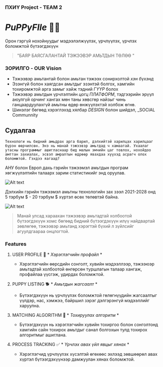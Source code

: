 ### ПХИҮ Project - TEAM 2
# _PuPPyFIle_ 🐶🧫

Орон гэргүй нохойнуудыг мэдээлэлжүүлэх, үрчлүүлэх, үрчлэх боломжтой бүтээгдэхүүн

> "БАЯР БАЯСГАЛАНТАЙ ТЭЖЭЭВЭР АМЬТДЫН ТӨЛӨӨ "

### ЗОРИЛГО - OUR Vision

- Тэжээвэр амьтантай болон амьтан тэжээх сонирхолтой _хэн бүхэнд_
- Эзэнгүй болон хаягдсан амьтдыг эзэнтэй болгох, хамгийн тохиромжтой арга замыг хайж тэдний _ГҮҮР_ болох
- Тэжээвэр амьтдын үрчлэлтийн _цогц ПЛАТФОРМ_, тэдгээрийн эрүүл аюулгүй орчинг хангах мөн таны хөвсгөр найзыг чинь ганцаардуулахгүй амьтны өдөр өнжүүлэхтэй холбож өгнө.
- Шинэлэг бөгөөд хэрэглэхэд хялбар _DESIGN_ болон шийдэл, _SOCIAL Communnity 

## Судалгаа

    Технологи нь бидний амьдрах арга барил, дэлхийтэй харилцах харилцааг бүрэн өөрчилсөн. Энэ нь манай тэжээвэр амьтдад ч хамаатай. Ухаалаг утасны программыг ашигласнаар бид малын эмчийн цаг товлох, нохойдоо амттан захиалах, эсвэл амралтын өдрөөр явахдаа хүүхэд асрагч олох боломжтой. Гэхдээ яагаад?
    
АНУ болон Европ дахь гэрийн тэжээмэл амьтдын програм хөгжүүлэлтийн талаарх зарим статистикийг энд оруулав.

![Alt text](https://backend.vlinkinfo.com/uploads/pet_app_development_in_the_usa_and_europe_f09a1790be.jpg "Research1")

Дэлхийн гэрийн тэжээмэл амьтны технологийн зах зээл 2021-2028 онд 5 тэрбум $ -  20 тэрбум $ хүртэл өсөх төлөвтэй байна.

![Alt text](https://backend.vlinkinfo.com/uploads/the_global_pet_tech_market_is_expected_to_grow_ece60c67af.jpg "Research2")

> Манай улсад хараахан тэжээвэр амьтадтай холбоотой бүтээгдэхүүн 
хомс бөгөөд бидний бүтээгдэхүүн илүү найдвартай зөвлөгөө, 
тэжээвэр амьтанд хэрэгтэй бүхий л зүйлсийг агуулдгаараа онцлогтой.

### Features
1) USER PROFILE 👤 * *Хэрэглэгчийн профайл* * 
    -  Хэрэглэгчийн өөрсдийн сонголт, хувийн мэдээллээр, тэжээюэр амьтадтай холбоотой өнгөрсөн туршлагын талаар хангаж, профайлаа үүсгэж, удирдах боломжтой.


2) PUPPY LISTING 🐕‍ * *Амьтдын жагсаалт* * 
    -  Бүтээгдэхүүн нь үрчлүүлэх боломжтой гөлөгнүүдийн жагсаалтыг үүлдэр, нас, хэмжээ, байршил зэрэг дэлгэрэнгүй мэдээллийг харуулна.
    
    
3) MATCHING ALGORITHM 🤖 * *Тохируулах алгоритм* * 
    -  Бүтээгдэхүүн нь хэрэглэгчийн хувийн тохиргоо болон сонголтонд хамгийн сайн тохирох амьтдыг санал болгохын тулд тохирох алгоритмыг ашиглана.
    
    
4) PROCESS TRACKING ✅ * *Үрчлэх авах үйл явцыг хянах* *
    -  Хэрэглэгчид үрчлүүлэх хүсэлтэй өгөхөөс эхлээд зөвшөөрөл авах хүртэл бүтээгдэхүүнээр дамжуулан хянах боломжтой.
